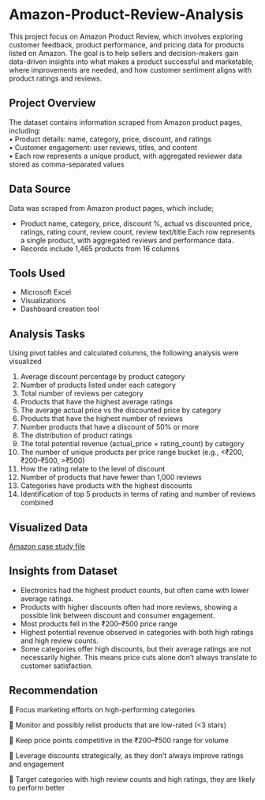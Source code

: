 # Amazon-Product-Review-Analysis
This project focus on Amazon Product Review, which involves exploring customer feedback, product performance, and pricing data for products listed on Amazon. The goal is to help sellers and decision-makers gain data-driven insights into what makes a product successful and marketable, where improvements are needed, and how customer sentiment aligns with product ratings and reviews.

## Project Overview
The dataset contains information scraped from Amazon product pages, including:  
•       Product details: name, category, price, discount, and ratings  
•       Customer engagement: user reviews, titles, and content  
•       Each row represents a unique product, with aggregated reviewer data  stored as comma-separated values

## Data Source
Data was scraped from Amazon product pages, which include;
*  Product name, category, price, discount %, actual vs discounted price, ratings, rating count, review count, review text/title
Each row represents a single product, with aggregated reviews and performance data.
*  Records include 1,465 products from 16 columns

## Tools Used
- Microsoft Excel
- Visualizations
- Dashboard creation tool

## Analysis Tasks 
Using pivot tables and calculated columns, the following analysis were visualized
1. Average discount percentage by product category
2. Number of products listed under each category
3. Total number of reviews per category
4. Products that have the highest average ratings
5. The average actual price vs the discounted price by category
6. Products that have the highest number of reviews
7. Number products that have a discount of 50% or more
8. The distribution of product ratings
9. The total potential revenue (actual_price × rating_count) by category 
10. The number of unique products per price range bucket (e.g., <₹200, ₹200–₹500, >₹500)
11. How the rating relate to the level of discount
12. Number of products that have fewer than 1,000 reviews
13. Categories have products with the highest discounts
14. Identification of top 5 products in terms of rating and number of reviews combined

## Visualized Data
[Amazon case study file](https://github.com/pharjehs90/Amazon-Product-Review-Analysis/blob/main/Amazon%20case%20study%20file.xlsx)

## Insights from Dataset
  *  Electronics had the highest product counts, but often came with lower average ratings.
  *  Products with higher discounts often had more reviews, showing a possible link between discount and consumer engagement.
  *  Most products fell in the ₹200–₹500 price range
  *  Highest potential revenue observed in categories with both high ratings and high review counts.
  *  Some categories offer high discounts, but their average ratings are not necessarily higher. This means price cuts alone don’t always translate      to customer satisfaction.

## Recommendation
  	Focus marketing efforts on high-performing categories
  
  	Monitor and possibly relist products that are low-rated (<3 stars)
  
  	Keep price points competitive in the ₹200–₹500 range for volume
  
  	Leverage discounts strategically, as they don’t always improve ratings and engagement
  
  	Target categories with high review counts and high ratings, they are likely to perform better
